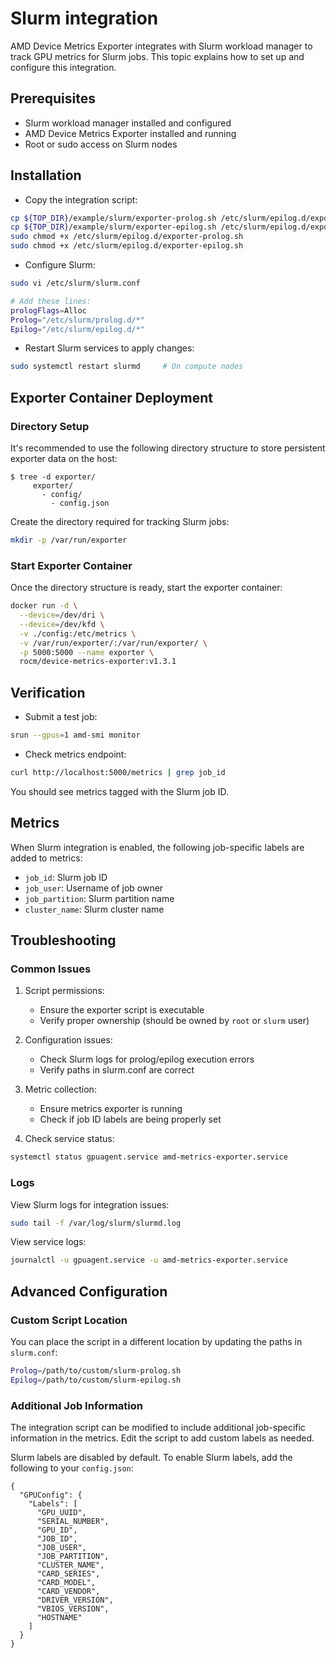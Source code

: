 # Slurm integration

AMD Device Metrics Exporter integrates with Slurm workload manager to track GPU metrics for Slurm jobs. This topic explains how to set up and configure this integration.

## Prerequisites

- Slurm workload manager installed and configured
- AMD Device Metrics Exporter installed and running
- Root or sudo access on Slurm nodes

## Installation

- Copy the integration script:

```bash
cp ${TOP_DIR}/example/slurm/exporter-prolog.sh /etc/slurm/epilog.d/exporter-prolog.sh
cp ${TOP_DIR}/example/slurm/exporter-epilog.sh /etc/slurm/epilog.d/exporter-epilog.sh
sudo chmod +x /etc/slurm/epilog.d/exporter-prolog.sh
sudo chmod +x /etc/slurm/epilog.d/exporter-epilog.sh
```

- Configure Slurm:

```bash
sudo vi /etc/slurm/slurm.conf

# Add these lines:
prologFlags=Alloc
Prolog="/etc/slurm/prolog.d/*"
Epilog="/etc/slurm/epilog.d/*"
```

- Restart Slurm services to apply changes:

```bash
sudo systemctl restart slurmd     # On compute nodes
```

## Exporter Container Deployment

### Directory Setup

It's recommended to use the following directory structure to store persistent exporter data on the host:

```
$ tree -d exporter/
     exporter/
       - config/
         - config.json
```

Create the directory required for tracking Slurm jobs:

```bash
mkdir -p /var/run/exporter
```

### Start Exporter Container

Once the directory structure is ready, start the exporter container:

```bash
docker run -d \
  --device=/dev/dri \
  --device=/dev/kfd \
  -v ./config:/etc/metrics \
  -v /var/run/exporter/:/var/run/exporter/ \
  -p 5000:5000 --name exporter \
  rocm/device-metrics-exporter:v1.3.1
```

## Verification

- Submit a test job:

```bash
srun --gpus=1 amd-smi monitor
```

- Check metrics endpoint:

```bash
curl http://localhost:5000/metrics | grep job_id
```

You should see metrics tagged with the Slurm job ID.

## Metrics

When Slurm integration is enabled, the following job-specific labels are added to metrics:

- `job_id`: Slurm job ID
- `job_user`: Username of job owner
- `job_partition`: Slurm partition name
- `cluster_name`: Slurm cluster name

## Troubleshooting

### Common Issues

1. Script permissions:
   - Ensure the exporter script is executable
   - Verify proper ownership (should be owned by `root` or `slurm` user)

2. Configuration issues:
   - Check Slurm logs for prolog/epilog execution errors
   - Verify paths in slurm.conf are correct

3. Metric collection:
   - Ensure metrics exporter is running
   - Check if job ID labels are being properly set

4. Check service status:

```bash
systemctl status gpuagent.service amd-metrics-exporter.service
```

### Logs

View Slurm logs for integration issues:

```bash
sudo tail -f /var/log/slurm/slurmd.log
```

View service logs:

```bash
journalctl -u gpuagent.service -u amd-metrics-exporter.service
```

## Advanced Configuration

### Custom Script Location

You can place the script in a different location by updating the paths in `slurm.conf`:

```bash
Prolog=/path/to/custom/slurm-prolog.sh
Epilog=/path/to/custom/slurm-epilog.sh
```

### Additional Job Information

The integration script can be modified to include additional job-specific information in the metrics. Edit the script to add custom labels as needed.

Slurm labels are disabled by default. To enable Slurm labels, add the following to your `config.json`:

```
{
  "GPUConfig": {
    "Labels": [
      "GPU_UUID",
      "SERIAL_NUMBER",
      "GPU_ID",
      "JOB_ID",
      "JOB_USER",
      "JOB_PARTITION",
      "CLUSTER_NAME",
      "CARD_SERIES",
      "CARD_MODEL",
      "CARD_VENDOR",
      "DRIVER_VERSION",
      "VBIOS_VERSION",
      "HOSTNAME"
    ]
  }
}
```
